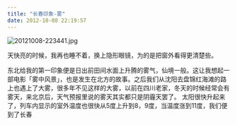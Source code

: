 ```yaml
---
title: "长春印象-雾"
date: 2012-10-08 22:19:57
---
```


![20121008-223441.jpg](../../../images/2012/20121008-223441.jpg) 

天快亮的时候，我再也睡不着，换上隐形眼镜，为的是把窗外看得更清楚些。 

东北给我的第一印象便是日出前田间水面上升腾的雾气，仙境一般。这让我想起一部电影「雾中风景」，也是发生在北方的故事。之后我们从沈阳去盘锦红海滩的路上也遇上了大雾，很多年不见这样的大雾，以前在四川老家，冬天的时候经常会有雾天，来北京后，天气预报里说的雾天其实都只是阴霾天罢了。 太阳很快升起来了，列车内显示的室外温度也很快从5度上升到8，9度，当温度涨到11度，我们便到了长春